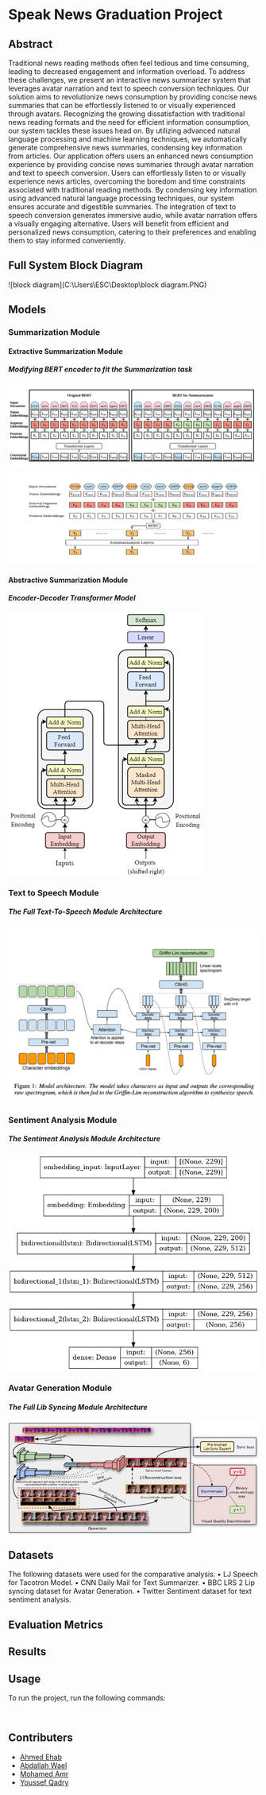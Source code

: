 # Speak News Graduation Project

## Abstract

Traditional news reading methods often feel tedious and time consuming, leading to decreased engagement and information overload. To address these challenges, we present an interactive news summarizer system that leverages avatar narration and text to speech conversion techniques. Our solution aims to revolutionize news consumption by providing concise news summaries that can be effortlessly listened to or visually experienced through avatars. Recognizing the growing dissatisfaction with traditional news reading formats and the need for efficient information consumption, our system tackles these issues head on. By utilizing advanced natural language processing and machine learning techniques, we automatically generate comprehensive news summaries, condensing key information from articles. Our application offers users an enhanced news consumption experience by providing concise news summaries through avatar narration and text to speech conversion. Users can effortlessly listen to or visually experience news articles, overcoming the boredom and time constraints associated with traditional reading methods. By condensing key information using advanced natural language processing techniques, our system ensures accurate and digestible summaries. The integration of text to speech conversion generates immersive audio, while avatar narration offers a visually engaging alternative. Users will benefit from efficient and personalized news consumption, catering to their preferences and enabling them to stay informed conveniently.

## Full System Block Diagram

![block diagram](C:\Users\ESC\Desktop\block diagram.PNG)

## Models

### Summarization Module

#### Extractive Summarization Module

##### Modifying BERT encoder to fit the Summarization task

![](.\images\image-20230614003123800.png)

![image-20230614003147958](.\images\image-20230614003147958.png)

#### Abstractive Summarization Module

##### Encoder-Decoder Transformer Model

![image-20230614003444224](.\images\image-20230614003444224.png)

### Text to Speech Module

##### The Full Text-To-Speech Module Architecture

![image-20230614003612048](.\images\image-20230614003612048.png)

### Sentiment Analysis Module

##### The Sentiment Analysis Module Architecture

![image-20230614003759569](.\images\image-20230614003759569.png)

### Avatar Generation Module

##### The Full Lib Syncing Module Architecture

![image-20230614003657220](.\images\image-20230614003657220.png)

## Datasets

The following datasets were used for the comparative analysis:
• LJ Speech for Tacotron Model.
• CNN Daily Mail for Text Summarizer.
• BBC LRS 2 Lip syncing dataset for Avatar Generation.
• Twitter Sentiment dataset for text sentiment analysis.

## Evaluation Metrics




## Results



## Usage

To run the project, run the following commands:
```
    
```

## Contributers

- [Ahmed Ehab](https://github.com/ahmedehabb)
- [Abdallah Wael](https://github.com/abdallahwaseem)
- [Mohamed Amr](https://github.com/mohamedafifi13)
- [Youssef Qadry](https://github.com/yousefQadry)

